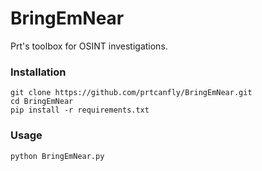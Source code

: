 # BringEmNear

Prt's toolbox for OSINT investigations.

### Installation

```
git clone https://github.com/prtcanfly/BringEmNear.git
cd BringEmNear
pip install -r requirements.txt
```

### Usage

```
python BringEmNear.py
```
